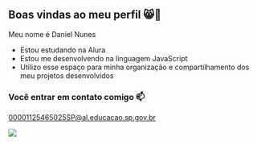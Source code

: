 ## Boas vindas ao meu perfil 😸💙

Meu nome é Daniel Nunes

- Estou estudando na Alura
- Estou me desenvolvendo na linguagem JavaScript
- Utilizo esse espaço para minha organização e compartilhamento dos meu projetos desenvolvidos

### Você entrar em contato comigo 📫

00001125465025SP@al.educacao.sp.gov.br

![](https://media1.tenor.com/m/BXllmFOzOtYAAAAC/dancing-chicken.gif)
